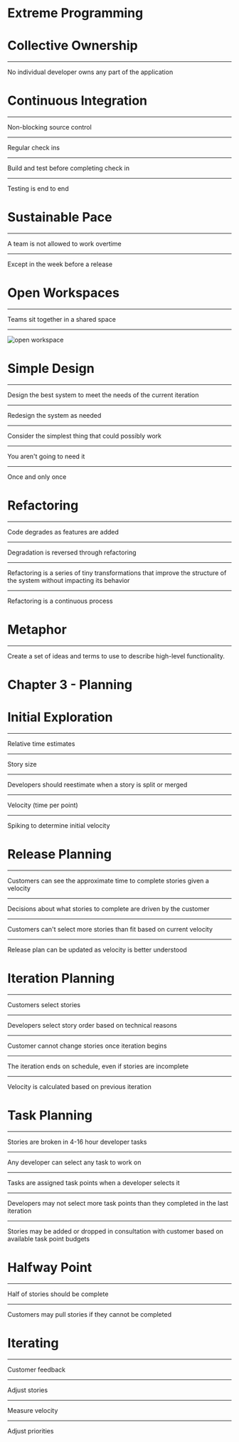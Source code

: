 Extreme Programming
===================

Collective Ownership
====================

---

No individual developer owns any part of the application

Continuous Integration
======================

---

Non-blocking source control

---

Regular check ins

---

Build and test before completing check in

---

Testing is end to end

Sustainable Pace
================

---

A team is not allowed to work overtime

---

Except in the week before a release

Open Workspaces
===============

---

Teams sit together in a shared space

---

![open workspace](https://upload.wikimedia.org/wikipedia/commons/thumb/c/c8/OpenPlanRedBalloon1.jpg/640px-OpenPlanRedBalloon1.jpg)

Simple Design
=============

---

Design the best system to meet the needs of the current iteration

---

Redesign the system as needed

---

Consider the simplest thing that could possibly work

---

You aren't going to need it

---

Once and only once

Refactoring
===========

---

Code degrades as features are added

---

Degradation is reversed through refactoring

---

Refactoring is a series of tiny transformations that improve the structure of the system without impacting its behavior

---

Refactoring is a continuous process

Metaphor
========

---

Create a set of ideas and terms to use to describe high-level functionality.


Chapter 3 - Planning
====================

Initial Exploration
===================

---

Relative time estimates

---

Story size

---

Developers should reestimate when a story is split or merged

---

Velocity (time per point)

---

Spiking to determine initial velocity

Release Planning
================

---

Customers can see the approximate time to complete stories given a velocity

---

Decisions about what stories to complete are driven by the customer

---

Customers can't select more stories than fit based on current velocity

---

Release plan can be updated as velocity is better understood

Iteration Planning
==================

---

Customers select stories

---

Developers select story order based on technical reasons

---

Customer cannot change stories once iteration begins

---

The iteration ends on schedule, even if stories are incomplete

---

Velocity is calculated based on previous iteration

Task Planning
=============

---

Stories are broken in 4-16 hour developer tasks

---

Any developer can select any task to work on

---

Tasks are assigned task points when a developer selects it

---

Developers may not select more task points than they completed in the last iteration

---

Stories may be added or dropped in consultation with customer based on available task point budgets

Halfway Point
=============

---

Half of stories should be complete

---

Customers may pull stories if they cannot be completed

Iterating
=========

---

Customer feedback

---

Adjust stories

---

Measure velocity

---

Adjust priorities
